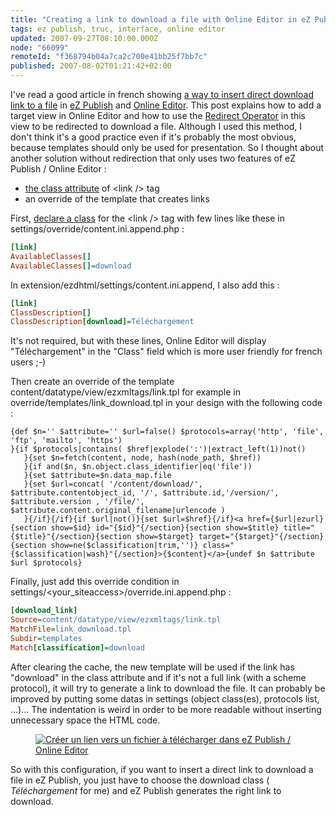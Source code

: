 ```yaml
---
title: "Creating a link to download a file with Online Editor in eZ Publish"
tags: ez publish, truc, interface, online editor
updated: 2007-09-27T08:10:00.000Z
node: "66099"
remoteId: "f368794b04a7ca2c700e41bb25f7bb7c"
published: 2007-08-02T01:21:42+02:00
---
```

 
I've read a good article in french showing [a way to insert direct download link to a file](http://blog.episode-2.com/2007/07/30/ezpublish-oe-inserer-aisement-un-lien-vers-un-fichier-a-telecharger/) in [eZ Publish](/tag/ez-publish) and [Online Editor](/tag/online-editor). This post explains how to add a target view in Online Editor and how to use the [Redirect Operator](http://ez.no/community/contribs/template_plugins/redirect_operators) in this view to be redirected to download a file. Although I used this method, I don't think it's a good practice even if it's probably the most obvious, because templates should only be used for presentation. So I thought about another solution without redirection that only uses two features of eZ Publish / Online Editor :

 * [the class attribute](http://ez.no/doc/extensions/online_editor/4_x/usage/formatted_text/the_class_parameter) of &lt;link /&gt; tag
 * an override of the template that creates links
 
First, [declare a class](http://ez.no/doc/ez_publish/technical_manual/3_9/reference/configuration_files/content_ini/name_of_xml_tag) for the &lt;link /&gt; tag with few lines like these in settings/override/content.ini.append.php :

 ``` ini
[link]
AvailableClasses[]
AvailableClasses[]=download
```

 
In extension/ezdhtml/settings/content.ini.append, I also add this :

 ``` ini
[link]
ClassDescription[]
ClassDescription[download]=Téléchargement
```

 
It's not required, but with these lines, Online Editor will display &quot;Téléchargement&quot; in the &quot;Class&quot; field which is more user friendly for french users ;-)

 
Then create an override of the template content/datatype/view/ezxmltags/link.tpl for example in override/templates/link_download.tpl in your design with the following code :

 ```
{def $n='' $attribute='' $url=false() $protocols=array('http', 'file', 'ftp', 'mailto', 'https')
}{if $protocols|contains( $href|explode(':')|extract_left(1))not()
    }{set $n=fetch(content, node, hash(node_path, $href))
    }{if and($n, $n.object.class_identifier|eq('file'))
    }{set $attribute=$n.data_map.file
    }{set $url=concat( '/content/download/', $attribute.contentobject_id, '/', $attribute.id,'/version/', $attribute.version , '/file/', $attribute.content.original_filename|urlencode )
    }{/if}{/if}{if $url|not()}{set $url=$href}{/if}<a href={$url|ezurl}{section show=$id} id="{$id}"{/section}{section show=$title} title="{$title}"{/section}{section show=$target} target="{$target}"{/section}{section show=ne($classification|trim,'')} class="{$classification|wash}"{/section}>{$content}</a>{undef $n $attribute $url $protocols}
```

 
Finally, just add this override condition in settings/&lt;your_siteaccess&gt;/override.ini.append.php :

 ``` ini
[download_link]
Source=content/datatype/view/ezxmltags/link.tpl
MatchFile=link_download.tpl
Subdir=templates
Match[classification]=download
```

 
After clearing the cache, the new template will be used if the link has &quot;download&quot; in the class attribute and if it's not a full link (with a scheme protocol), it will try to generate a link to download the file. It can probably be improved by putting some datas in settings (object class(es), protocols list, ...)... The indentation is weird in order to be more readable without inserting unnecessary space the HTML code.

 


<figure class="object-center"><a href="/images/creer-un-lien-vers-un-fichier-a-telecharger-dans-ez-publish-online-editor.png"><img src="/images//creer-un-lien-vers-un-fichier-a-telecharger-dans-ez-publish-online-editor.png" alt="Créer un lien vers un fichier à télécharger dans eZ Publish / Online Editor">
</a></figure>




 
So with this configuration, if you want to insert a direct link to download a file in eZ Publish, you just have to choose the download class ( *Téléchargement* for me) and eZ Publish generates the right link to download.

